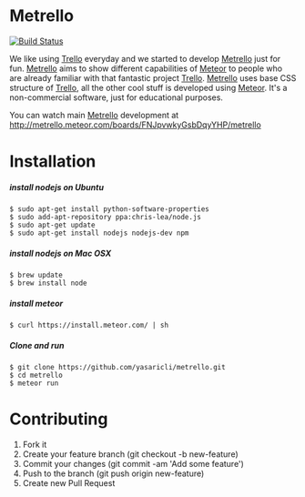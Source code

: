 Metrello
=============

[![Build Status](https://travis-ci.org/yasaricli/metrello.png)](https://travis-ci.org/yasaricli/metrello)

We like using [Trello](https://trello.com/) everyday and we started to develop [Metrello](http://metrello.meteor.com/) just for fun.
[Metrello](http://metrello.meteor.com/) aims to show different capabilities of [Meteor](https://www.meteor.com/) to people who are already familiar with
that fantastic project [Trello](https://trello.com/).
[Metrello](http://metrello.meteor.com/) uses base CSS structure of [Trello](https://trello.com/), all the other cool stuff is developed using [Meteor](https://www.meteor.com/).
It's a non-commercial software, just for educational purposes.


You can watch main [Metrello](http://metrello.meteor.com/) development at http://metrello.meteor.com/boards/FNJpvwkyGsbDqyYHP/metrello

Installation
==================
##### install nodejs on Ubuntu
    $ sudo apt-get install python-software-properties
    $ sudo add-apt-repository ppa:chris-lea/node.js
    $ sudo apt-get update
    $ sudo apt-get install nodejs nodejs-dev npm

##### install nodejs on Mac OSX
    $ brew update
    $ brew install node

##### install meteor
    $ curl https://install.meteor.com/ | sh

##### Clone and run
    $ git clone https://github.com/yasaricli/metrello.git
    $ cd metrello
    $ meteor run


Contributing
====================
1. Fork it
2. Create your feature branch (git checkout -b new-feature)
3. Commit your changes (git commit -am 'Add some feature')
4. Push to the branch (git push origin new-feature)
5. Create new Pull Request
